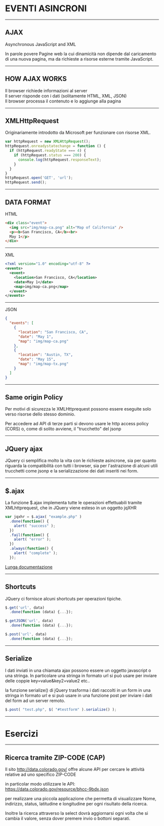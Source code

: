 EVENTI ASINCRONI
================


----


AJAX
----
Asynchronous JavaScript and XML

In parole povere Pagine web la cui dinamicità non dipende dal caricamento di una
nuova pagina, ma da richieste a risorse esterne tramite JavaScript.


----


HOW AJAX WORKS
---
Il browser richiede informazioni al server<br>
Il server risponde con i dati (solitamente HTML, XML, JSON)<br>
Il browser processa il contenuto e lo aggiunge alla pagina<br>


----


XMLHttpRequest
--------------
Originariamente introdotto da Microsoft per funzionare con risorse XML.

```javascript
var httpRequest = new XMLHttpRequest();
httpRequest.onreadystatechange = function () {
  if (httpRequest.readyState === 4) {
    if (httpRequest.status === 200) {
      console.log(httpRequest.responseText);
    }
  }
}
httpRequest.open('GET', 'url');
httpRequest.send();
```

----


DATA FORMAT
------


HTML
```html
<div class="event">
  <img src="img/map-ca.png" alt="Map of California" />
  <p><b>San Francisco, CA</b><br>
  May 1</p>
</div>
```


----


XML
```xml
<?xml version="1.0" encoding="utf-8" ?>
<events>
  <event>
    <location>San Francisco, CA</location>
    <date>May 1</date>
    <map>img/map-ca.png</map>
  </event>
</events>
```


----


JSON
```json
{
  "events": [
    {
      "location": "San Francisco, CA",
      "date": "May 1",
      "map": "img/map-ca.png"
    },
    {
      "location": "Austin, TX",
      "date": "May 15",
      "map": "img/map-tx.png"
    }
  ]
}
```


----



Same origin Policy
------------------
Per motivi di sicurezza le XMLHttprequest possono essere eseguite solo verso
risorse dello stesso dominio.

Per accedere ad API di terze parti si devono usare le http access policy (CORS)
o, come di solito avviene, il "trucchetto" del jsonp


----


JQuery ajax
-----------
JQuery ci semplifica molto la vita con le richieste asincrone, sia per quanto
riguarda la compatibilità con tutti i browser, sia per l'astrazione di alcuni
utili trucchetti come jsonp e la serializzazione dei dati inseriti nei form.


----


$.ajax
------
La funzione $.ajax implementa tutte le operazioni effettuabili tramite
XMLhttprequest, che in JQuery viene esteso in un oggetto jqXHR

```javascript
var jqxhr = $.ajax( "example.php" )
  .done(function() {
    alert( "success" );
  })
  .fail(function() {
    alert( "error" );
  })
  .always(function() {
    alert( "complete" );
  });
```

[Lunga documentazione](http://api.jquery.com/jQuery.ajax/)


----


Shortcuts
---------
JQuery ci fornisce alcuni shortcuts per operazioni tipiche.

```javascript
$.get('url', data)
  .done(function (data) {...});

$.getJSON('url', data)
  .done(function (data) {...});

$.post('url', data)
  .done(function (data) {...});
```


----


Serialize
---------
I dati inviati in una chiamata ajax possono essere un oggetto javascript o una
stringa. In particolare una stringa in formato url si può usare per inviare
delle coppie key=value&key2=value2 etc..

la funzione serialize() di jQuery trasforma i dati raccolti in un form in una
stringa in formato url e si può usare in una funzione post per inviare i dati
del form ad un server remoto.

```javascript
$.post( "test.php", $( "#testform" ).serialize() );
```


---


Esercizi
========


----


Ricerca tramite ZIP-CODE (CAP)
------------------------------

Il sito http://data.colorado.gov/ offre alcune API per cercare le attività relative
ad uno specifico ZIP-CODE

in particolar modo utilizzare le API:
https://data.colorado.gov/resource/bhcc-9bdx.json

per realizzare una piccola applicazione che permetta di visualizzare Nome,
indirizzo, status, latitudine e longitudine per ogni risultato della ricerca.

Inoltre la ricerca attraverso la select dovrà aggiornarsi ogni volta che
si cambia il valore, senza dover premere invio o bottoni separati.
